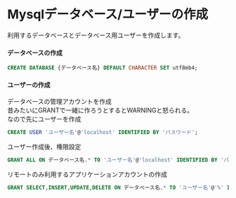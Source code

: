 # Mysqlデータベース/ユーザーの作成

利用するデータベースとデータベース用ユーザーを作成します。  


#### データベースの作成

```sql
CREATE DATABASE {データベース名} DEFAULT CHARACTER SET utf8mb4;
```

#### ユーザーの作成

データベースの管理アカウントを作成  
昔みたいにGRANTで一緒に作ろうとするとWARNINGと怒られる。  
なので先にユーザーを作成  

```sql
CREATE USER 'ユーザー名'@'localhost' IDENTIFIED BY 'パスワード';
```

ユーザー作成後、権限設定  

```sql
GRANT ALL ON データベース名.* TO 'ユーザー名'@'localhost' IDENTIFIED BY 'パスワード';
```

リモートのみ利用するアプリケーションアカウントの作成  

```sql
GRANT SELECT,INSERT,UPDATE,DELETE ON データベース名.* TO 'ユーザー名'@'%' IDENTIFIED BY 'パスワード';
```
